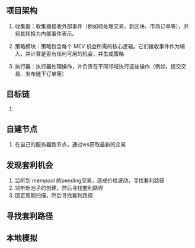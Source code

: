 ## 项目架构
1. 收集器：收集器接收外部事件（例如待处理交易、新区块、市场订单等），并将其转换为内部事件表示。

2. 策略模块：策略包含每个 MEV 机会所需的核心逻辑。它们接收事件作为输入，并计算是否有任何可用的机会，并生成策略

3. 执行器：执行器处理操作，并负责在不同领域执行这些操作（例如，提交交易、发布链下订单等）

## 目标链
1. 

## 自建节点
1. 在自己的服务器跑节点，通过ws获取最新的交易

## 发现套利机会
1. 监听到 mempool 的pending交易，造成价格波动，寻找套利路径
2. 监听新池子的创建，然后寻找套利路径
3. 固定周期扫描，然后寻找套利路径

## 寻找套利路径


## 本地模拟